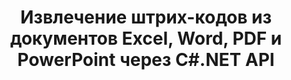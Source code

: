 ---
############################# Static ############################
layout: "auto-gen-gist"
draft: false
path: "ru/parser/net/extract/table/xlsb/"
otherformats: DOC DOT DOCX DOCM DOTX DOTM TXT ODT OTT RTF PDF XHTML MHTML MD XML EPUB FB2 CHM XLS XLT XLSX XLSM XLTX XLTM ODS CSV OTS XLA XLAM PPT PPTX  PPS POT PPSX PPTM POTX PPSM ODP OTP PST OST EML EMLX MSG ONE 

############################# Head ############################
head_title: "Извлечение таблиц из PDF, DOCX, PPTX, XLSX, EPUB и других файлов через C#.NET API"
head_description: "GroupDocs.Parser .NET API позволяет программистам извлекать таблицы из PDF, DOC, DOCX, PPT, PPTX, EML, MSG, XLS, XLSX, CSV, ODT, RTF и многих других типов документов в приложениях .NET."

############################# Header ############################
title: "Извлечение штрих-кодов из документов Excel, Word, PDF и PowerPoint через C#.NET API"
description: "API GroupDocs.Parser .NET позволяет программистам извлекать штрих-коды из документов или страниц PDF, DOC, DOCX, PPT, PPTX, EML, MSG, XLS, XLSX, CSV, ODT, RTF и EPUB."

######################### Download Button #######################
button:
    enable: true

############################# About ############################
about:
    enable: true
    title: "Как извлечь штрих-коды из Excel, Word, PDF и других документов через .NET API?"
    content: |
     Таблица представляет собой набор ячеек, расположенных в строках и столбцах. Таблицы играют очень важную роль в хранении, а также организации подробных или сложных данных, позволяя пользователям легко читать и просматривать их. Таблицы можно использовать по-разному, например, для создания списков, сравнения информации, выравнивания данных, группировки информации, выделения тенденций или закономерностей в данных и многих других. GroupDocs.Parser для .NET — это полезный API, который позволяет программистам разрабатывать решения для извлечения таблиц, текста и изображений из различных типов поддерживаемых форматов документов, таких как PDF, электронные письма, электронные книги, Word (DOC, DOCX), PowerPoint. (PPT, PPTX), Excel (XLS, XLSX), форматы электронной почты (EML, MSG) и многие другие. Java API включает несколько важных функций для работы с таблицами, таких как извлечение всех таблиц из документов, извлечение таблицы с определенной страницы, получение данных ячеек таблицы, получение общего количества строк и столбцов таблицы, получение высоты строки, печать данных. стола и может больше.

############################# content ############################
steps:
    enable: true
    block:
    - title_left: "Как извлечь таблицы из документов XLSB с помощью C# .NET "
      content_left: |
       GroupDocs.Parser .NET API помогает разработчикам программного обеспечения извлекать таблицы из документов XLSB всего за пару строк кода. В следующем примере кода C# .NET показано, как разработчики могут извлекать таблицы из документа XLSB. 

      title_right: "Извлечение таблиц из документов"
      content_right: |
        * Создайте экземпляр [Парсера](https://apireference.groupdocs.com/parser/net/groupdocs.parser/parser)
        * проверьте, поддерживается ли извлечение таблиц
        * Создавать раскладку столов
        * Создайте параметры для извлечения таблицы
        * Вызов метода [getTables(options)](https://apireference.groupdocs.com/parser/java/com.groupdocs.parser/Parser#getTables(com.groupdocs.parser.options.PageTableAreaOptions)) для извлечения таблиц из весь документ.
        * Перебирать строки и столбцы
        * извлечь и распечатать текст ячейки таблицы

      gisthash: "dda6d3d4866e63ae1614d86dd847fecd"
      gistfile: "tables_extraction_form_documents.cs"

    - title_left: "Используйте .NET API для извлечения таблиц со страницы документа XLSB"
      content_left: |
       GroupDocs.Parser .NET позволяет разработчикам программного обеспечения извлекать таблицы со страницы документов XLSB. В следующем коде C# .NET показано, как программисты могут выполнять извлечение штрих-кодов из документа XLSB.

      title_right: "Извлечение штрих-кодов с помощью C# .NET"
      content_right: |
        * Создайте экземпляр [Парсера](https://apireference.groupdocs.com/parser/net/groupdocs.parser/parser)
        * проверьте, поддерживается ли извлечение таблиц
        * Создавать раскладку столов
        * Создать параметры для извлечения таблицы со страницы документа
        * Вызов метода [getTables(options)](https://apireference.groupdocs.com/parser/java/com.groupdocs.parser/Parser#getTables(com.groupdocs.parser.options.PageTableAreaOptions)) для извлечения таблиц из весь документ.
        * Итерация по таблицам, строкам и столбцам
        * извлечь и распечатать текст ячейки таблицы
     
      gisthash: "2dc42054bba3abdc297c63f4534281d8"
      gistfile: "tables_extraction_form_documents_page.cs"
      
    - title_left: "Системные Требования"
      content_left: |
        GroupDocs.Parser для .NET полностью поддерживается на всех основных платформах и операционных системах. Полное руководство по системным требованиям можно найти на странице [системные требования](hhttps://docs.groupdocs.com/parser/net/system-requirements/). Перед выполнением приведенного ниже кода убедитесь, что на вашем компьютере установлены следующие предварительные компоненты. система:
        * Операционные системы: Microsoft Windows, Linux, MacOS
        * Среда разработки: Visual Studio, Xamarin, MonoDevelop и т. д.
        * Фреймворки: .NET Framework, .NET Standard, .NET Core, Mono
        * Получите последнюю версию API GroupDocs.Parser .NET из [NuGet](https://www.nuget.org/packages/GroupDocs.parser/)
        
      title_right: "Зачем использовать GroupDocs.Parser"
      content_right: |
        * Поддержка извлечения простого текста из любых поддерживаемых документов
        * Парсинг документов по пользовательским шаблонам.
        * Полностью поддерживает извлечение структурированного текста
        * Текстовый поиск по ключевому слову, а также регулярное выражение
        * Извлечение форматированного текста, метаданных, изображений, контейнеров и вложений.
        * Извлечение оглавления для некоторых поддерживаемых форматов документов.
        * Анализировать данные формы из PDF-документов.
        * Извлечение гиперссылок из документа

demos:
    enable: true


more_formats:
    enable: true


back_to_top:
    enable: true
---